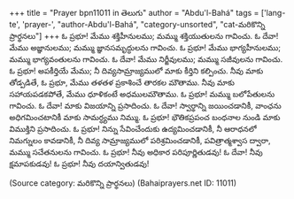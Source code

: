 +++
title = "Prayer bpn11011 in తెలుగు"
author = "Abdu'l-Bahá"
tags = ['lang-te', 'prayer-', "author-Abdu'l-Bahá", "category-unsorted", "cat-మరికొన్ని ప్రార్థనలు"]
+++
ఓ ప్రభూ! మేము శక్తిహీనులము; మమ్ము శక్తియుతులను గావించు. ఓ దేవా! మేము అజ్ఞానులము; మమ్ము జ్ఞానసమృద్ధులను గావించు. ఓ ప్రభూ! మేము భాగ్యహీనులము; మమ్ము భాగ్యవంతులను గావించు. ఓ దేవా! మేము నిర్జీవులము; మమ్ము సజీవులను గావించు. ఓ ప్రభూ! అపకీర్తియే మేము; నీ దివ్యసామ్రాజ్యములో మాకు కీర్తిని కల్పించు. నీవు మాకు తోడ్పడితే, ఓ ప్రభూ,  మేము తళతళ ప్రకాశించే తారకల మౌతాము. నీవు మాకు సహాయపడకపోతే, మేము ధూళికంటే అధములమౌతాము. ఓ ప్రభూ! మమ్ము బలోపేతులను గావించు. ఓ దేవా! మాకు విజయాన్ని ప్రసాదించు. ఓ దేవా! స్వార్థాన్ని జయించడానికీ, వాంఛను అధిగమించటానికీ మాకు సామర్ధ్యము నిమ్ము. ఓ ప్రభూ! భౌతికప్రపంచ బంధనాల నుండి మాకు విముక్తిని ప్రసాదించు. ఓ ప్రభూ! నిన్ను సేవించేందుకు ఉద్యమించడానికీ, నీ ఆరాధనలో నిమగ్నులం కావడానికీ, నీ దివ్య సామ్రాజ్యములో పరిశ్రమించడానికీ, పవిత్రాత్మశ్వాస ద్వారా, మమ్ము సచేతనులను గావించు. ఓ ప్రభూ! నీవు అధికార పరిపూర్ణితుడవు! ఓ దేవా! నీవు క్షమాపకుడవు! ఓ ప్రభూ! నీవు దయాన్వితుడవు!

(Source category: మరికొన్ని ప్రార్థనలు)
(Bahaiprayers.net ID: 11011)
